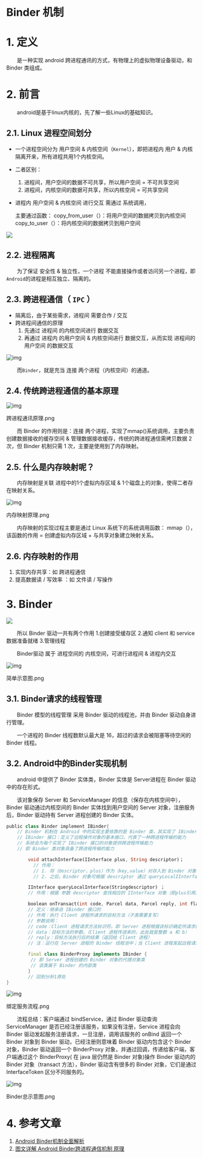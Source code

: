 # Binder 机制

# 1. 定义

　　是一种实现 android 跨进程通讯的方式，有物理上的虚拟物理设备驱动，和 Binder 类组成。

# 2. 前言

　　android是基于linux内核的，先了解一些Linux的基础知识。

## 2.1. Linux 进程空间划分

- 一个进程空间分为 用户空间 & 内核空间（`Kernel`），即把进程内 用户 & 内核 隔离开来，所有进程共用1个内核空间。

- 二者区别：

  1. 进程间，用户空间的数据不可共享，所以用户空间 = 不可共享空间
  2. 进程间，内核空间的数据可共享，所以内核空间 = 可共享空间

- 进程内 用户空间 & 内核空间 进行交互 需通过 系统调用，

  主要通过函数：
   copy_from_user（）：将用户空间的数据拷贝到内核空间
   copy_to_user（）：将内核空间的数据拷贝到用户空间

![](image/linux进程交换数据.png)

## 2.2. 进程隔离

　　为了保证 安全性 & 独立性，一个进程 不能直接操作或者访问另一个进程，即`Android`的进程是相互独立、隔离的。

## 2.3. 跨进程通信（ `IPC` ）

- 隔离后，由于某些需求，进程间 需要合作 / 交互
- 跨进程间通信的原理
  1. 先通过 进程间 的内核空间进行 数据交互
  2. 再通过 进程内 的用户空间 & 内核空间进行 数据交互，从而实现 进程间的用户空间 的数据交互

![img](https://upload-images.jianshu.io/upload_images/944365-f9565f881b81b911.png?imageMogr2/auto-orient/strip%7CimageView2/2)

　　而`Binder`，就是充当 连接 两个进程（内核空间）的通道。

## 2.4. 传统跨进程通信的基本原理

![img](https:////upload-images.jianshu.io/upload_images/14945598-fcc432474edee5c3.png?imageMogr2/auto-orient/strip|imageView2/2/w/1030/format/webp)

跨进程通讯原理.png

　　而 Binder 的作用则是：连接 两个进程，实现了mmap()系统调用，主要负责 创建数据接收的缓存空间 & 管理数据接收缓存，传统的跨进程通信需拷贝数据 2 次，但 Binder 机制只需 1 次，主要是使用到了内存映射。

## 2.5. 什么是内存映射呢？

　　内存映射是关联 进程中的1个虚拟内存区域 & 1个磁盘上的对象，使得二者存在映射关系。



![img](https:////upload-images.jianshu.io/upload_images/14945598-2da902344f069aea.png?imageMogr2/auto-orient/strip|imageView2/2/w/510/format/webp)

内存映射原理.png



　　内存映射的实现过程主要是通过 Linux 系统下的系统调用函数： mmap（），该函数的作用 = 创建虚拟内存区域 + 与共享对象建立映射关系。

## 2.6. 内存映射的作用

1. 实现内存共享：如 跨进程通信
2. 提高数据读 / 写效率 ：如 文件读 / 写操作

# 3. Binder

![](image/Binder实现跨进程通信.png)

　　所以 Binder 驱动一共有两个作用
 1.创建接受缓存区
 2.通知 client 和 service 数据准备就绪
 3.管理线程

　　Binder驱动 属于 进程空间的 内核空间，可进行进程间 & 进程内交互

![img](https:////upload-images.jianshu.io/upload_images/14945598-8a7c07ea7a924bff.png?imageMogr2/auto-orient/strip|imageView2/2/w/1070/format/webp)

简单示意图.png

## 3.1. Binder请求的线程管理

　　Binder 模型的线程管理 采用 Binder 驱动的线程池，并由 Binder 驱动自身进行管理。

　　一个进程的 Binder 线程数默认最大是 16，超过的请求会被阻塞等待空闲的 Binder 线程。

## 3.2. Android中的Binder实现机制

　　android 中提供了 Binder 实体类，Binder 实体是 Server进程在 Binder 驱动中的存在形式。

　　该对象保存 Server 和 ServiceManager 的信息（保存在内核空间中），Binder 驱动通过内核空间的 Binder 实体找到用户空间的 Server 对象，注册服务后，Binder 驱动持有 Server 进程创建的 Binder 实体。

```dart
public class Binder implement IBinder{
    // Binder 机制在 Android 中的实现主要依靠的是 Binder 类，其实现了 IBinder 接口
    // IBinder 接口：定义了远程操作对象的基本接口，代表了一种跨进程传输的能力
    // 系统会为每个实现了 IBinder 接口的对象提供跨进程传输能力
    // 即 Binder 类对象具备了跨进程传输的能力

        void attachInterface(IInterface plus, String descriptor)；
       	  // 作用：
          // 1. 将（descriptor，plus）作为（key,value）对存入到 Binder 对象中的一个 Map<String,IInterface> 对象中
          // 2. 之后，Binder 对象可根据 descriptor 通过 queryLocalIInterface（） 获得对应 IInterface 对象（即 plus）的引用，可依靠该引用完成对请求方法的调用

        IInterface queryLocalInterface(Stringdescriptor) ；
        // 作用：根据 参数 descriptor 查找相应的 IInterface 对象（即plus引用）

        boolean onTransact(int code, Parcel data, Parcel reply, int flags)；
        // 定义：继承自 IBinder 接口的
        // 作用：执行 Client 进程所请求的目标方法（子类需要复写）
        // 参数说明：
        // code：Client 进程请求方法标识符。即 Server 进程根据该标识确定所请求的目标方法
        // data：目标方法的参数。（Client 进程传进来的，此处就是整数 a 和 b）
        // reply：目标方法执行后的结果（返回给 Client 进程）
        // 注：运行在 Server 进程的 Binder 线程池中；当 Client 进程发起远程请求时，远程请求会要求系统底层执行回调该方法

        final class BinderProxy implements IBinder {
         // 即 Server 进程创建的 Binder 对象的代理对象类
         // 该类属于 Binder 的内部类
        }
        // 回到分析1原处
}
```

![img](https:////upload-images.jianshu.io/upload_images/14945598-0c6a72b2fada8569.png?imageMogr2/auto-orient/strip|imageView2/2/w/1180/format/webp)

绑定服务流程.png

　　流程总结：客户端通过 bindService，通过 Binder 驱动查询 ServiceManager 是否已经注册该服务，如果没有注册，Service 进程会向 Binder 驱动发起服务注册请求，一旦注册，调用该服务的 onBind 返回一个 Binder 对象到 Binder 驱动，已经注册则意味着 Binder 驱动内包含这个 Binder 对象，Binder 驱动返回一个 BinderProxy 对象，并通过回调，传递给客户端，客户端通过这个 BinderProxy( 在 java 层仍然是 Binder 对象)操作 Binder 驱动内的 Binder 对象（transact 方法），Binder 驱动含有很多的 Binder 对象，它们是通过 InterfaceToken 区分不同服务的。

![img](https:////upload-images.jianshu.io/upload_images/14945598-3e12c9a81b483fbe.png?imageMogr2/auto-orient/strip|imageView2/2/w/1200/format/webp)

Binder总示意图.png

# 4. 参考文章

1. [Android Binder机制全面解析](https://www.jianshu.com/p/b5cc1ef9f917)
2. [图文详解 Android Binder跨进程通信机制 原理](https://www.cnblogs.com/xinmengwuheng/p/7070167.html)